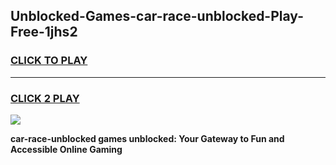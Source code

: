 
## Unblocked-Games-car-race-unblocked-Play-Free-1jhs2
<h3>
<a href="https://premium76.site?title=car-race-unblocked&ref=18A1">CLICK TO PLAY</a></h3>
<hr>

<h3>
<a href="https://premium76.site?title=car-race-unblocked&ref=18A1">CLICK 2 PLAY</a>
  
</h3>

<a href="https://premium76.site?title=car-race-unblocked&ref=18A1"><img src="https://clearcache.store/games.png"></a>


**car-race-unblocked games unblocked: Your Gateway to Fun and Accessible Online Gaming**
